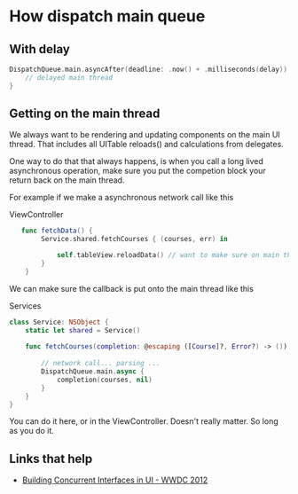 # How dispatch main queue

## With delay

```swift
DispatchQueue.main.asyncAfter(deadline: .now() + .milliseconds(delay)) {
	// delayed main thread
}
```

## Getting on the main thread

We always want to be rendering and updating components on the main UI thread. That includes all UITable reloads() and calculations from delegates.

One way to do that that always happens, is when you call a long lived asynchronous operation, make sure you put the competion block your return back on the main thread.

For example if we make a asynchronous network call like this

ViewController

```swift
   func fetchData() {
        Service.shared.fetchCourses { (courses, err) in

            self.tableView.reloadData() // want to make sure on main thread!
        }
    }
```

We can make sure the callback is put onto the main thread like this

Services

```swift
class Service: NSObject {
    static let shared = Service()
    
	func fetchCourses(completion: @escaping ([Course]?, Error?) -> ()) {
	
	    // network call... parsing ...
	    DispatchQueue.main.async {
	        completion(courses, nil)
	    }
	}
}
```

You can do it here, or in the ViewController. Doesn't really matter. So long as you do it.

## Links that help

- [Building Concurrent Interfaces in UI - WWDC 2012](https://developer.apple.com/videos/play/wwdc2012/211/)
